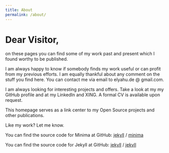 ```yaml
---
title: About
permalink: /about/
---
```


# Dear Visitor,
on these pages you can find some of my work past and present which I found worthy to be published.

I am always happy to know if somebody finds my work useful or can profit from my previous efforts. I am equally thankful about any comment on the stuff you find here. You can contact me via email to elyahu.de @ gmail.com. 

I am always looking for interesting projects and offers. Take a look at my my GitHub profile and at my LinkedIn and XING. A formal CV is available upon request.

This homepage serves as a link center to my Open Source projects and other publications. 

Like my work? Let me know.

You can find the source code for Minima at GitHub:
[jekyll][jekyll-organization] /
[minima](https://github.com/jekyll/minima)

You can find the source code for Jekyll at GitHub:
[jekyll][jekyll-organization] /
[jekyll](https://github.com/jekyll/jekyll)


[jekyll-organization]: https://github.com/jekyll
